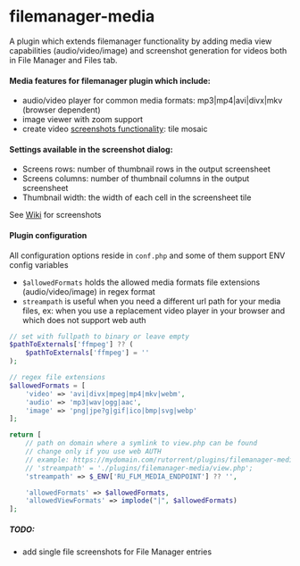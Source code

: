 # filemanager-media
A plugin which extends filemanager functionality by adding media view capabilities (audio/video/image) and screenshot generation for videos both in File Manager and Files tab.

#### Media features for filemanager plugin which include:
- audio/video player for common media formats: mp3|mp4|avi|divx|mkv (browser dependent)
- image viewer with zoom support
- create video [screenshots functionality](https://github.com/nelu/rutorrent-filemanager-media/wiki): tile mosaic


#### Settings available in the screenshot dialog:
 - Screens rows: number of thumbnail rows in the output screensheet 
 - Screens columns: number of thumbnail columns in the output screensheet 
 - Thumbnail width: the width of each cell in the screensheet tile
   
See [Wiki](https://github.com/nelu/rutorrent-filemanager-media/wiki) for screenshots

#### Plugin configuration
All configuration options reside in `conf.php` and some of them support ENV config variables
  - `$allowedFormats` holds the allowed media formats file extensions (audio/video/image) in regex format
  - `streampath` is useful when you need a different url path for your media files, ex: when you use a replacement video player in your browser and which does not support web auth 
```php
// set with fullpath to binary or leave empty
$pathToExternals['ffmpeg'] ?? (
    $pathToExternals['ffmpeg'] = ''
);

// regex file extensions
$allowedFormats = [
    'video' => 'avi|divx|mpeg|mp4|mkv|webm',
    'audio' => 'mp3|wav|ogg|aac',
    'image' => 'png|jpe?g|gif|ico|bmp|svg|webp'
];

return [
    // path on domain where a symlink to view.php can be found
    // change only if you use web AUTH
    // example: https://mydomain.com/rutorrent/plugins/filemanager-media/stream/view.php
    // 'streampath' = './plugins/filemanager-media/view.php';
    'streampath' => $_ENV['RU_FLM_MEDIA_ENDPOINT'] ?? '',

    'allowedFormats' => $allowedFormats,
    'allowedViewFormats' => implode("|", $allowedFormats)
];

```

##### TODO:
- add single file screenshots for File Manager entries


